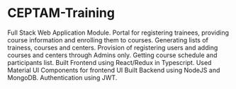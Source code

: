 # CEPTAM-Training

Full Stack Web Application Module.
Portal for registering trainees, providing course information and enrolling them to courses.
Generating lists of trainess, courses and centers.
Provision of registering users and adding courses and centers through Admins only.
Getting course schedule and participants list.
Built Frontend using React/Redux in Typescript.
Used Material UI Components for frontend UI
Built Backend using NodeJS and MongoDB.
Authentication using JWT.
